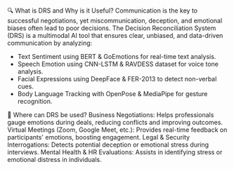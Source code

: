 🔍 What is DRS and Why is it Useful?
Communication is the key to successful negotiations, yet miscommunication, deception, and emotional biases often lead to poor decisions. The Decision Reconciliation System (DRS) is a multimodal AI tool that ensures clear, unbiased, and data-driven communication by analyzing:

- Text Sentiment using BERT & GoEmotions for real-time text analysis.
- Speech Emotion using CNN-LSTM & RAVDESS dataset for voice tone analysis.
- Facial Expressions using DeepFace & FER-2013 to detect non-verbal cues.
- Body Language Tracking with OpenPose & MediaPipe for gesture recognition.

🔹 Where can DRS be used?
Business Negotiations: Helps professionals gauge emotions during deals, reducing conflicts and improving outcomes.
Virtual Meetings (Zoom, Google Meet, etc.): Provides real-time feedback on participants' emotions, boosting engagement.
Legal & Security Interrogations: Detects potential deception or emotional stress during interviews.
Mental Health & HR Evaluations: Assists in identifying stress or emotional distress in individuals.
